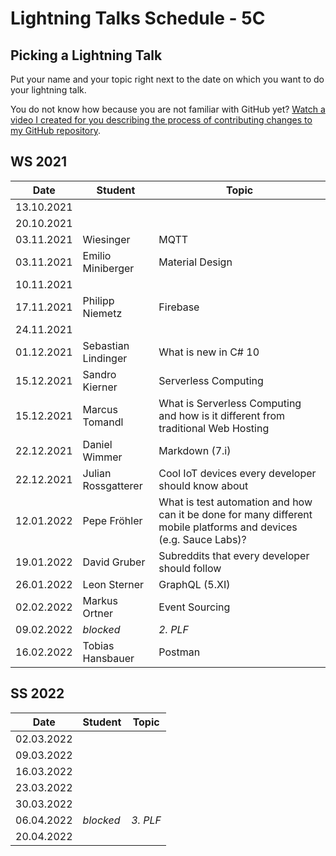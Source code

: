 # Lightning Talks Schedule - 5C

## Picking a Lightning Talk

Put your name and your topic right next to the date on which you want to do your lightning talk.

You do not know how because you are not familiar with GitHub yet? [Watch a video I created for you describing the process of contributing changes to my GitHub repository](https://youtu.be/mBprBD16P3g).

## WS 2021

| Date       | Student | Topic |
| ---------- | ------- | ----- |
| 13.10.2021 |         |       |
| 20.10.2021 |         |       |
| 03.11.2021 |Wiesinger|  MQTT |
| 03.11.2021 | Emilio Miniberger | Material Design |
| 10.11.2021 |         |       |
| 17.11.2021 | Philipp Niemetz | Firebase |
| 24.11.2021 |         |       |
| 01.12.2021 | Sebastian Lindinger | What is new in C# 10 |
| 15.12.2021 | Sandro Kierner | Serverless Computing |
| 15.12.2021 | Marcus Tomandl | What is Serverless Computing and how is it different from traditional Web Hosting |
| 22.12.2021 | Daniel Wimmer | Markdown (7.i) |
| 22.12.2021 | Julian Rossgatterer | Cool IoT devices every developer should know about |
| 12.01.2022 | Pepe Fröhler | What is test automation and how can it be done for many different mobile platforms and devices (e.g. Sauce Labs)? |
| 19.01.2022 | David Gruber | Subreddits that every developer should follow |
| 26.01.2022 | Leon Sterner | GraphQL (5.XI) |
| 02.02.2022 | Markus Ortner| Event Sourcing |
| 09.02.2022 | *blocked* | *2. PLF* |
| 16.02.2022 | Tobias Hansbauer | Postman |

## SS 2022

| Date       | Student | Topic |
| ---------- | ------- | ----- |
| 02.03.2022 |         |       |
| 09.03.2022 |         |       |
| 16.03.2022 |         |       |
| 23.03.2022 |         |       |
| 30.03.2022 |         |       |
| 06.04.2022 | *blocked* | *3. PLF* |
| 20.04.2022 |         |       |

